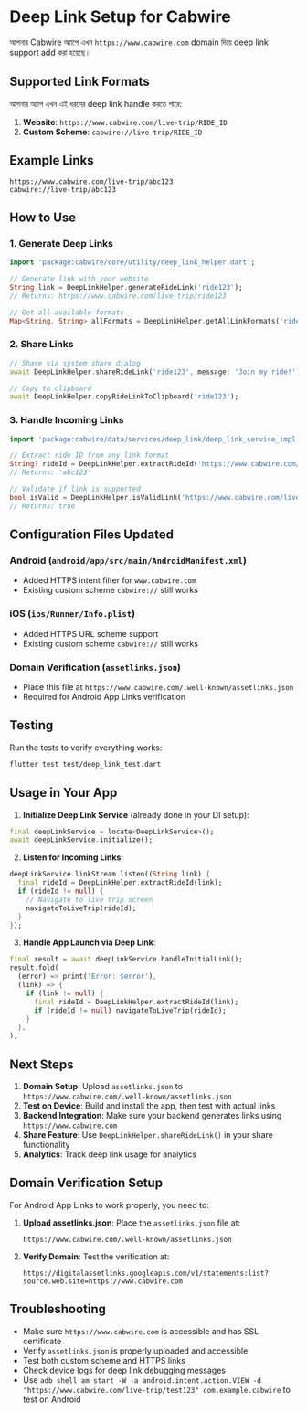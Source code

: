 # Deep Link Setup for Cabwire

আপনার Cabwire অ্যাপে এখন `https://www.cabwire.com` domain দিয়ে deep link support add করা হয়েছে।

## Supported Link Formats

আপনার অ্যাপ এখন এই ধরনের deep link handle করতে পারে:

1. **Website**: `https://www.cabwire.com/live-trip/RIDE_ID`
2. **Custom Scheme**: `cabwire://live-trip/RIDE_ID`

## Example Links

```
https://www.cabwire.com/live-trip/abc123
cabwire://live-trip/abc123
```

## How to Use

### 1. Generate Deep Links

```dart
import 'package:cabwire/core/utility/deep_link_helper.dart';

// Generate link with your website
String link = DeepLinkHelper.generateRideLink('ride123');
// Returns: https://www.cabwire.com/live-trip/ride123

// Get all available formats
Map<String, String> allFormats = DeepLinkHelper.getAllLinkFormats('ride123');
```

### 2. Share Links

```dart
// Share via system share dialog
await DeepLinkHelper.shareRideLink('ride123', message: 'Join my ride!');

// Copy to clipboard
await DeepLinkHelper.copyRideLinkToClipboard('ride123');
```

### 3. Handle Incoming Links

```dart
import 'package:cabwire/data/services/deep_link/deep_link_service_impl.dart';

// Extract ride ID from any link format
String? rideId = DeepLinkHelper.extractRideId('https://www.cabwire.com/live-trip/abc123');
// Returns: 'abc123'

// Validate if link is supported
bool isValid = DeepLinkHelper.isValidLink('https://www.cabwire.com/live-trip/abc123');
// Returns: true
```

## Configuration Files Updated

### Android (`android/app/src/main/AndroidManifest.xml`)
- Added HTTPS intent filter for `www.cabwire.com`
- Existing custom scheme `cabwire://` still works

### iOS (`ios/Runner/Info.plist`)
- Added HTTPS URL scheme support
- Existing custom scheme `cabwire://` still works

### Domain Verification (`assetlinks.json`)
- Place this file at `https://www.cabwire.com/.well-known/assetlinks.json`
- Required for Android App Links verification

## Testing

Run the tests to verify everything works:

```bash
flutter test test/deep_link_test.dart
```

## Usage in Your App

1. **Initialize Deep Link Service** (already done in your DI setup):
```dart
final deepLinkService = locate<DeepLinkService>();
await deepLinkService.initialize();
```

2. **Listen for Incoming Links**:
```dart
deepLinkService.linkStream.listen((String link) {
  final rideId = DeepLinkHelper.extractRideId(link);
  if (rideId != null) {
    // Navigate to live trip screen
    navigateToLiveTrip(rideId);
  }
});
```

3. **Handle App Launch via Deep Link**:
```dart
final result = await deepLinkService.handleInitialLink();
result.fold(
  (error) => print('Error: $error'),
  (link) => {
    if (link != null) {
      final rideId = DeepLinkHelper.extractRideId(link);
      if (rideId != null) navigateToLiveTrip(rideId);
    }
  },
);
```

## Next Steps

1. **Domain Setup**: Upload `assetlinks.json` to `https://www.cabwire.com/.well-known/assetlinks.json`
2. **Test on Device**: Build and install the app, then test with actual links
3. **Backend Integration**: Make sure your backend generates links using `https://www.cabwire.com`
4. **Share Feature**: Use `DeepLinkHelper.shareRideLink()` in your share functionality
5. **Analytics**: Track deep link usage for analytics

## Domain Verification Setup

For Android App Links to work properly, you need to:

1. **Upload assetlinks.json**: Place the `assetlinks.json` file at:
   ```
   https://www.cabwire.com/.well-known/assetlinks.json
   ```

2. **Verify Domain**: Test the verification at:
   ```
   https://digitalassetlinks.googleapis.com/v1/statements:list?source.web.site=https://www.cabwire.com
   ```

## Troubleshooting

- Make sure `https://www.cabwire.com` is accessible and has SSL certificate
- Verify `assetlinks.json` is properly uploaded and accessible
- Test both custom scheme and HTTPS links
- Check device logs for deep link debugging messages
- Use `adb shell am start -W -a android.intent.action.VIEW -d "https://www.cabwire.com/live-trip/test123" com.example.cabwire` to test on Android